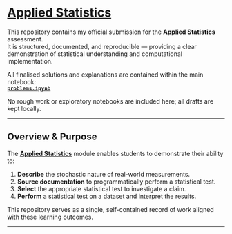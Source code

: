 # [**Applied Statistics**](https://en.wikipedia.org/wiki/Statistics#Applied_statistics,_theoretical_statistics_and_mathematical_statistics)

<!--Study of the practical use of statistical methods to collect, analyse, interpret, and present data in real-world contexts.-->

This repository contains my official submission for the **Applied Statistics** assessment.  
It is structured, documented, and reproducible — providing a clear demonstration of statistical understanding and computational implementation.

All finalised solutions and explanations are contained within the main notebook:  
**[`problems.ipynb`](./problems.ipynb)**  

No rough work or exploratory notebooks are included here; all drafts are kept locally.

---

## Overview & Purpose

The [**Applied Statistics**](https://atu.ie) module enables students to demonstrate their ability to:

1. **Describe** the stochastic nature of real-world measurements.  
2. **Source documentation** to programmatically perform a statistical test.  
3. **Select** the appropriate statistical test to investigate a claim.  
4. **Perform** a statistical test on a dataset and interpret the results.

This repository serves as a single, self-contained record of work aligned with these learning outcomes.

---
